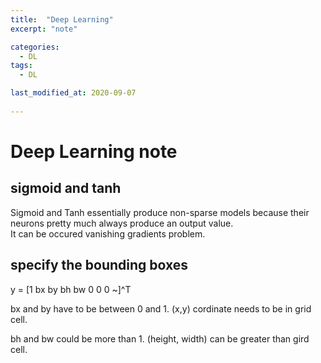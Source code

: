 ```yaml
---
title:  "Deep Learning"
excerpt: "note"

categories:
  - DL
tags:
  - DL

last_modified_at: 2020-09-07
 
---
```


# Deep Learning note

## sigmoid and tanh

Sigmoid and Tanh essentially produce non-sparse models because their neurons pretty much always produce an output value. <br>
It can be occured vanishing gradients problem.


## specify the bounding boxes

y = [1 bx by bh bw 0 0 0 ~]^T <br>

bx and by have to be between 0 and 1. (x,y) cordinate needs to be in grid cell. <br>

bh and bw could be more than 1. (height, width) can be greater than gird cell. <br>